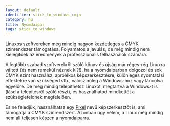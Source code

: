 ```yaml
---
layout: default
identifier: stick_to_windows_cmjn
category: hu
title: Nyomdaipar
tags: stick_to_windows
---
```


Linuxos szoftvereken még mindig nagyon kezdetleges a CMYK színrendszer támogatása. Folyamatos a javulás, de még mindig nem kielégítőek az eredmények a professzionális felhasználók számára.

A legtöbb szabad szoftverekről szóló könyv és újság már réges-rég Linuxra váltott (és nem remekül néznek ki?!), ha a nyomdaiparban dolgozol és sok CMYK színt használsz, aprólékos képszerkesztésre, különleges nyomtatási effektekre van szükséged stb., valószínűleg a Windows-hoz vagy láncolva egyelőre. De még mindig telepíthetsz Linuxot, megtartva a Windows-t is (lásd a telepítésről szóló részt), és használhatod mindkettőt a szükségleteidnek megfelelően.

És ne feledjük, használhatsz egy <a href="http://www.kanzelsberger.com/pixel/">Pixel</a> nevű képszerkesztőt is, ami támogatja a CMYK színrendszert. Azonban úgy vélem, a Linux még mindig nem áll teljesen készen a nyomdaiparra.

